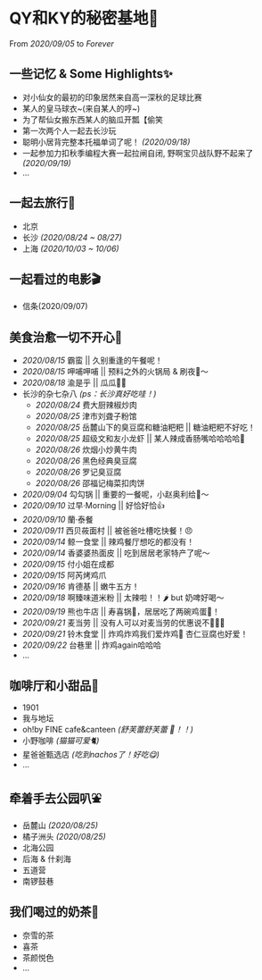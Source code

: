 # QY和KY的秘密基地🧡
From _2020/09/05_ to _Forever_

## 一些记忆 & Some Highlights✨
- 对小仙女的最初的印象居然来自高一深秋的足球比赛
- 某人的皇马球衣~(来自某人的哼~)
- 为了帮仙女搬东西某人的脑瓜开瓢【偷笑
- 第一次两个人一起去长沙玩
- 聪明小居背完整本托福单词了呢！ _(2020/09/18)_
- 一起参加力扣秋季编程大赛一起拉闸自闭, 野啊宝贝战队野不起来了 _(2020/09/19)_
- ...

## 一起去旅行🧳
- 北京
- 长沙 _(2020/08/24 ~ 08/27)_
- 上海 _(2020/10/03 ~ 10/06)_

## 一起看过的电影🎬
- 信条(2020/09/07)

## 美食治愈一切不开心🍜
- _2020/08/15_ 霸蛮 || 久别重逢的午餐呢！
- _2020/08/15_ 呷哺呷哺 || 预料之外的火锅局 & 刷夜🍺～
- _2020/08/18_ 渝是乎 || 瓜瓜🍉🍉
- 长沙的杂七杂八 _(ps：长沙真好吃哇！)_
  - _2020/08/24_ 费大厨辣椒炒肉 
  - _2020/08/25_ 津市刘聋子粉馆
  - _2020/08/25_ 岳麓山下的臭豆腐和糖油粑粑 || 糖油粑粑不好吃！
  - _2020/08/25_ 超级文和友小龙虾 || 某人辣成香肠嘴哈哈哈哈🦞
  - _2020/08/26_ 炊烟小炒黄牛肉 
  - _2020/08/26_ 黑色经典臭豆腐 
  - _2020/08/26_ 罗记臭豆腐 
  - _2020/08/26_ 邵福记梅菜扣肉饼 
- _2020/09/04_ 勾勾锅 || 重要的一餐呢，小赵奥利给💪～
- _2020/09/10_ 过早·Morning || 好恰好恰👍
- _2020/09/10_ 蘭·泰餐 
- _2020/09/11_ 西贝莜面村 || 被爸爸吐槽吃快餐！😠
- _2020/09/14_ 鲸一食堂 || 辣鸡餐厅想吃的都没有！
- _2020/09/14_ 香婆婆热面皮 || 吃到居居老家特产了呢～
- _2020/09/15_ 付小姐在成都 
- _2020/09/15_ 阿芮烤鸡爪
- _2020/09/16_ 肯德基 || 嫩牛五方！
- _2020/09/18_ 啊臻味道米粉 || 太辣啦！！🌶️ but 奶啤好喝～
- _2020/09/19_ 熊也牛店 || 寿喜锅🍲，居居吃了两碗鸡蛋🥚！
- _2020/09/21_ 麦当劳 || 没有人可以对麦当劳的优惠说不🙅🙅‍♂️
- _2020/09/21_ 铃木食堂 || 炸鸡炸鸡我们爱炸鸡🍗 杏仁豆腐也好爱！
- _2020/09/22_ 台巷里 || 炸鸡again哈哈哈
- ...

## 咖啡厅和小甜品🍰
- 1901
- 我与地坛
- oh!by FINE cafe&canteen _(舒芙蕾舒芙蕾 🍮！！)_
- 小野咖啡 _(猫猫可爱🐈)_
- 星爸爸甄选店 _(吃到nachos了！好吃😋)_
- ...

## 牵着手去公园叭⛲️
- 岳麓山 _(2020/08/25)_
- 橘子洲头 _(2020/08/25)_
- 北海公园
- 后海 & 什刹海
- 五道营
- 南锣鼓巷

## 我们喝过的奶茶🥛
- 奈雪的茶
- 喜茶
- 茶颜悦色
- ...
